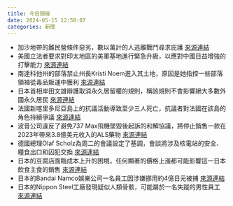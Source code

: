 ```yaml
---
title: 今日頭條
date: 2024-05-15 12:58:07
categories: 新聞            
---
```

- 加沙地帶的難民營條件惡劣，數以萬計的人逃離戰鬥尋求庇護 [來源連結](https://www.theguardian.com/world/article/2024/may/15/no-water-food-health-care-toilet-desperation-deepens-in-gazas-camps)
- 美國立法者要求對印太地區的美軍基地進行緊急升級，以應對中國日益增強的打擊能力 [來源連結](https://asiatimes.com/2024/05/us-bases-woefully-exposed-to-chinese-missile-attacks/)
- 南達科他州的部落禁止州長Kristi Noem進入其土地，原因是她指控一些部落領袖從毒品販運中獲利 [來源連結](https://www.npr.org/2024/05/15/1251493304/most-of-south-dakotas-tribes-have-banned-kristi-noem-from-their-land-heres-why)
- 日本首相岸田文雄辯護取消永久居留權的規則，稱該規則不會影響絕大多數外國永久居民 [來源連結](https://www.japantimes.co.jp/news/2024/05/15/japan/society/kishida-defends-rule-to-revoke-permanent-residency/)
- 法國新喀里多尼亞島上的抗議活動導致至少三人死亡，抗議者對法國在該島的角色持續爭議 [來源連結](https://www.theguardian.com/world/article/2024/may/15/why-riots-new-caledonia-france-voting)
- 波音公司違反了避免737 Max飛機墜毀後起訴的和解協議，將停止銷售一款在2023年帶來3.8億美元收入的ALS藥物 [來源連結](https://www.thehindu.com/news/justice-department-says-boeing-violated-deal-that-avoided-prosecution-after-737-max-crashes/article68177324.ece)
- 德國總理Olaf Scholz為周二的會議設定了基調，會談將涉及核電站的安全、糧食出口和囚犯交換 [來源連結](https://www.japantimes.co.jp/news/2024/05/15/world/politics/ukraine-summit-global-south/)
- 日本的豆腐店面臨成本上升的困境，任何顯著的價格上漲都可能影響這一日本飲食主食的銷售 [來源連結](https://www.japantimes.co.jp/news/2024/05/15/japan/society/tofu-shops-struggle-with-rising-costs/)
- 日本的Bandai Namco娛樂公司一名員工因涉嫌挪用約4億日元被捕 [來源連結](https://www.japantimes.co.jp/news/2024/05/15/japan/crime-legal/bandai-namco-entertainment-employee-arrested-over-embezzlement/)
- 日本的Nippon Steel工廠發現疑似人類骨骸，可能屬於一名失蹤的男性員工 [來源連結](https://www.japantimes.co.jp/news/2024/05/15/japan/nippon-steel-human-bones/)



